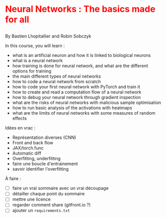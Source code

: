 # <p style="color:red">Neural Networks : The basics made for all</p>
By Bastien Lhopitallier and Robin Sobczyk

In this course, you will learn :
- what is an artificial neuron and how it is linked to biological neurons
- what is a neural network
- how training is done for neural network, and what are the different options for training
- the main different types of neural networks
- how to code a neural network from scratch
- how to code your first neural network with PyTorch and train it
- how to create and read a computation flow of a neural network
- how to debug your neural network through gradient inspection
- what are the risks of neural networks with malicious sample optimisation
- how to run basic analysis of the activations with heatmaps
- what are the limits of neural networks with some measures of random effects

Idées en vrac :
- Représentation diverses (CNN)
- Front and back flow
- JAX/torch.func
- Automatic diff
- Overfitting, underfitting
- faire une boucle d'entrainement
- savoir identifier l'overfitting

À faire :
- [ ] faire un vrai sommaire avec un vrai découpage
- [ ] détailler chaque point du sommaire
- [ ] mettre une licence
- [ ] regarder comment share (gitfront.io ?)
- [ ] ajouter un `requirements.txt`
